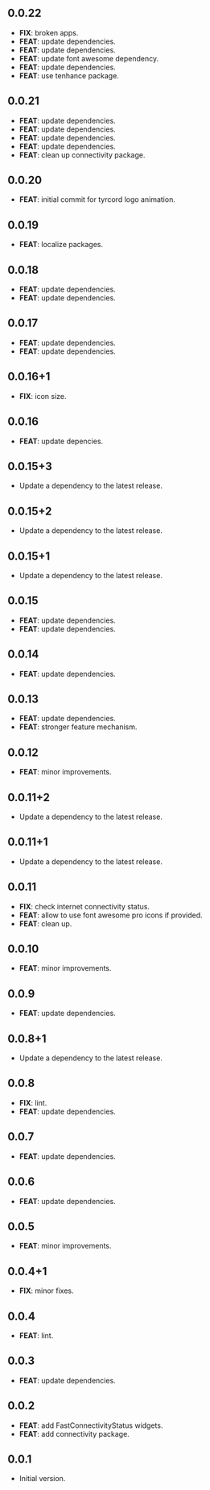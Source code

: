 ## 0.0.22

 - **FIX**: broken apps.
 - **FEAT**: update dependencies.
 - **FEAT**: update dependencies.
 - **FEAT**: update font awesome dependency.
 - **FEAT**: update dependencies.
 - **FEAT**: use tenhance package.

## 0.0.21

 - **FEAT**: update dependencies.
 - **FEAT**: update dependencies.
 - **FEAT**: update dependencies.
 - **FEAT**: update dependencies.
 - **FEAT**: clean up connectivity package.

## 0.0.20

 - **FEAT**: initial commit for tyrcord logo animation.

## 0.0.19

 - **FEAT**: localize packages.

## 0.0.18

 - **FEAT**: update dependencies.
 - **FEAT**: update dependencies.

## 0.0.17

 - **FEAT**: update dependencies.
 - **FEAT**: update dependencies.

## 0.0.16+1

 - **FIX**: icon size.

## 0.0.16

 - **FEAT**: update depencies.

## 0.0.15+3

 - Update a dependency to the latest release.

## 0.0.15+2

 - Update a dependency to the latest release.

## 0.0.15+1

 - Update a dependency to the latest release.

## 0.0.15

 - **FEAT**: update dependencies.
 - **FEAT**: update dependencies.

## 0.0.14

 - **FEAT**: update dependencies.

## 0.0.13

 - **FEAT**: update dependencies.
 - **FEAT**: stronger feature mechanism.

## 0.0.12

 - **FEAT**: minor improvements.

## 0.0.11+2

 - Update a dependency to the latest release.

## 0.0.11+1

 - Update a dependency to the latest release.

## 0.0.11

 - **FIX**: check internet connectivity status.
 - **FEAT**: allow to use font awesome pro icons if provided.
 - **FEAT**: clean up.

## 0.0.10

 - **FEAT**: minor improvements.

## 0.0.9

 - **FEAT**: update dependencies.

## 0.0.8+1

 - Update a dependency to the latest release.

## 0.0.8

 - **FIX**: lint.
 - **FEAT**: update dependencies.

## 0.0.7

 - **FEAT**: update dependencies.

## 0.0.6

 - **FEAT**: update dependencies.

## 0.0.5

 - **FEAT**: minor improvements.

## 0.0.4+1

 - **FIX**: minor fixes.

## 0.0.4

 - **FEAT**: lint.

## 0.0.3

 - **FEAT**: update dependencies.

## 0.0.2

 - **FEAT**: add FastConnectivityStatus widgets.
 - **FEAT**: add connectivity package.

## 0.0.1

- Initial version.

